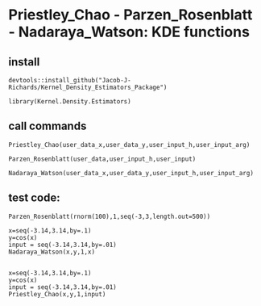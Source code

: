 # Priestley_Chao - Parzen_Rosenblatt - Nadaraya_Watson: KDE functions 

## install 

    devtools::install_github("Jacob-J-Richards/Kernel_Density_Estimators_Package")
    
    library(Kernel.Density.Estimators)

## call commands 
    Priestley_Chao(user_data_x,user_data_y,user_input_h,user_input_arg)
    
    Parzen_Rosenblatt(user_data,user_input_h,user_input)
    
    Nadaraya_Watson(user_data_x,user_data_y,user_input_h,user_input_arg)
    

## test code:

    Parzen_Rosenblatt(rnorm(100),1,seq(-3,3,length.out=500)) 

    x=seq(-3.14,3.14,by=.1)
    y=cos(x)
    input = seq(-3.14,3.14,by=.01)
    Nadaraya_Watson(x,y,1,x)

  
    x=seq(-3.14,3.14,by=.1)
    y=cos(x)
    input = seq(-3.14,3.14,by=.01)
    Priestley_Chao(x,y,1,input)
    

